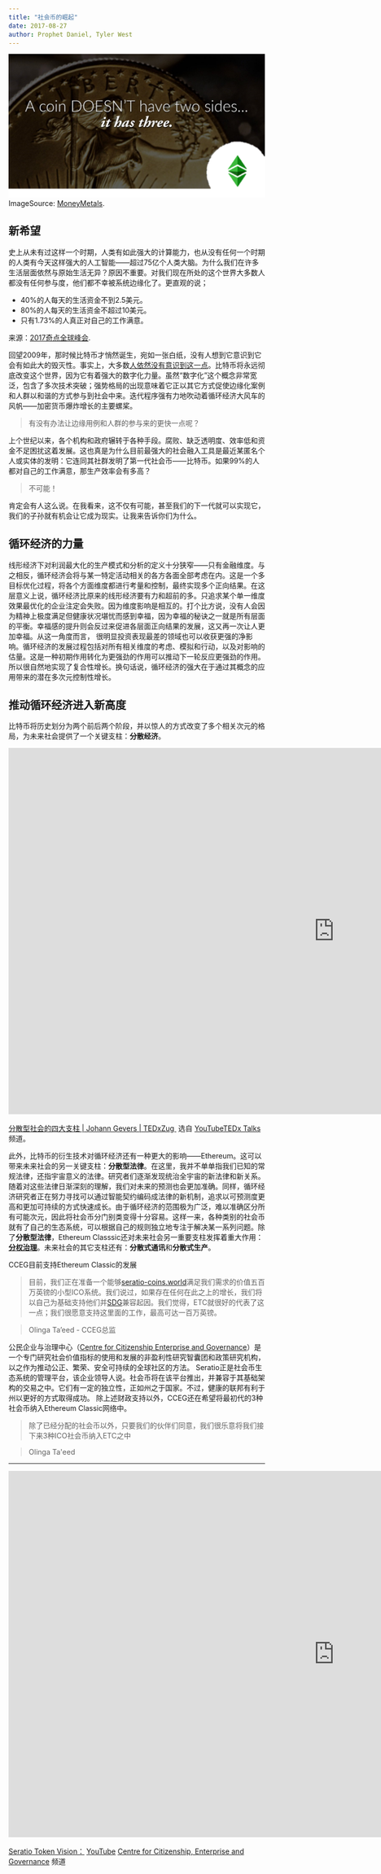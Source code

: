 ```yaml
---
title: "社会币的崛起"
date: 2017-08-27
author: Prophet Daniel, Tyler West
---
```


![Imgur](./Jqu5BV6.png)
ImageSource: [MoneyMetals](https://www.moneymetals.com/).

## 新希望
史上从未有过这样一个时期，人类有如此强大的计算能力，也从没有任何一个时期的人类有今天这样强大的人工智能——超过75亿个人类大脑。为什么我们在许多生活层面依然与原始生活无异？原因不重要。对我们现在所处的这个世界大多数人都没有任何参与度，他们都不幸被系统边缘化了。更直观的说；

- 40%的人每天的生活资金不到2.5美元。
- 80%的人每天的生活资金不超过10美元。
- 只有1.73%的人真正对自己的工作满意。 

来源：[2017奇点全球峰会](https://www.devex.com/news/a-new-mindset-for-the-sdgs-top-takeaways-from-singularity-university-s-global-summit-90875).

回望2009年，那时候比特币才悄然诞生，宛如一张白纸，没有人想到它意识到它会有如此大的毁灭性。事实上，大多数[人依然没有意识到这一点](https://www.coindesk.com/bitcoin-bear-peter-schiff-doubles-even-4000-still-bubble/)。比特币将永远彻底改变这个世界，因为它有着强大的数字化力量。虽然“数字化”这个概念非常宽泛，包含了多次技术突破；强势格局的出现意味着它正以其它方式促使边缘化案例和人群以和谐的方式参与到社会中来。迭代程序强有力地吹动着循环经济大风车的风帆——加密货币爆炸增长的主要螺桨。

> 有没有办法让边缘用例和人群的参与来的更快一点呢？

上个世纪以来，各个机构和政府辗转于各种手段。腐败、缺乏透明度、效率低和资金不足困扰这着发展。这也真是为什么目前最强大的社会融入工具是最近某匿名个人或实体的发明：它连同其社群发明了第一代社会币——比特币。如果99%的人都对自己的工作满意，那生产效率会有多高？

> 不可能！

肯定会有人这么说。在我看来，这不仅有可能，甚至我们的下一代就可以实现它，我们的子孙就有机会让它成为现实。让我来告诉你们为什么。

## 循环经济的力量
线形经济下对利润最大化的生产模式和分析的定义十分狭窄——只有金融维度。与之相反，循环经济会将与某一特定活动相关的各方各面全部考虑在内。这是一个多目标优化过程，将各个方面维度都进行考量和控制，最终实现多个正向结果。在这层意义上说，循环经济比原来的线形经济要有力和超前的多。只追求某个单一维度效果最优化的企业注定会失败。因为维度影响是相互的。打个比方说，没有人会因为精神上极度满足但健康状况堪忧而感到幸福，因为幸福的秘诀之一就是所有层面的平衡。幸福感的提升则会反过来促进各层面正向结果的发展，这又再一次让人更加幸福。从这一角度而言， 很明显投资表现最差的领域也可以收获更强的净影响。循环经济的发展过程包括对所有相关维度的考虑、模拟和行动，以及对影响的估量。这是一种初期作用转化为更强劲的作用可以推动下一轮反应更强劲的作用。所以很自然地实现了复合性增长。换句话说，循环经济的强大在于通过其概念的应用带来的潜在多次元控制性增长。

## 推动循环经济进入新高度
比特币将历史划分为两个前后两个阶段，并以惊人的方式改变了多个相关次元的格局，为未来社会提供了一个关键支柱：**分散经济**。

<iframe width="1280" height="720" src="https://www.youtube.com/embed/8oeiOeDq_Nc" frameborder="0" allowfullscreen></iframe>
<p><a href="https://www.youtube.com/embed/8oeiOeDq_Nc">分散型社会的四大支柱 | Johann Gevers | TEDxZug </a> 选自 <a href="https://www.youtube.com/">YouTube</a><a href="https://www.youtube.com/channel/UCsT0YIqwnpJCM-mx7-gSA4Q">TEDx Talks</a>频道。</p>

此外，比特币的衍生技术对循环经济还有一种更大的影响——Ethereum。这可以带来未来社会的另一关键支柱：**分散型法律**。在这里，我并不单单指我们已知的常规法律，还指宇宙意义的法律。研究者们逐渐发现统治全宇宙的新法律和新关系。随着对这些法律日渐深刻的理解，我们对未来的预测也会更加准确。同样，循环经济研究者正在努力寻找可以通过智能契约编码成法律的新机制，追求以可预测度更高和更加可持续的方式快速成长。由于循环经济的范围极为广泛，难以准确区分所有可能次元，因此将社会币分门别类变得十分容易。这样一来，各种类别的社会币就有了自己的生态系统，可以根据自己的规则独立地专注于解决某一系列问题。除了**分散型法律**，Ethereum Classsic还对未来社会另一重要支柱发挥着重大作用：**[分权治理](https://ethereumclassic.github.io/blog/2016-08-11-decentralized-anarchist-governance-system/)**。未来社会的其它支柱还有：**分散式通讯**和**分散式生产**。

CCEG目前支持Ethereum Classic的发展
> 目前，我们正在准备一个能够[seratio-coins.world](https://www.seratio-coins.world/)满足我们需求的价值五百万英镑的小型ICO系统。我们说过，如果存在任何在此之上的增长，我们将以自己为基础支持他们并[SDG](https://sustainabledevelopment.un.org/)兼容起因。我们觉得，ETC就很好的代表了这一点；我们很愿意支持这里面的工作，最高可达一百万英镑。

> Olinga Ta’eed - CCEG总监

公民企业与治理中心（[Centre for Citizenship Enterprise and Governance](http://www.cceg.org.uk/)）是一个专门研究社会价值指标的使用和发展的非盈利性研究智囊团和政策研究机构，以之作为推动公正、繁荣、安全可持续的全球社区的方法。
Seratio正是社会币生态系统的管理平台，该企业领导人说。社会币将在该平台推出，并兼容于其基础架构的交易之中。它们有一定的独立性，正如州之于国家。不过，健康的联邦有利于州以更好的方式取得成功。
除上述财政支持以外，CCEG还在希望将最初代的3种社会币纳入Ethereum Classic网络中。

>除了已经分配的社会币以外，只要我们的伙伴们同意，我们很乐意将我们接下来3种ICO社会币纳入ETC之中

> Olinga Ta'eed


-----

<iframe width="1280" height="720" src="https://www.youtube.com/embed/ZjVyIY5h7R4" frameborder="0" allowfullscreen></iframe>
<p><a href="https://www.youtube.com/embed/ZjVyIY5h7R4">Seratio Token Vision：</a> <a href="https://www.youtube.com/">YouTube</a> <a href="https://www.youtube.com/channel/UCqxGoo2YTzEwhtbi2zqrKqQ">Centre for Citizenship, Enterprise and Governance</a> 频道</p>